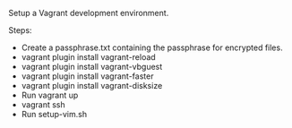 Setup a Vagrant development environment.

Steps:

* Create a passphrase.txt containing the passphrase for encrypted files.
* vagrant plugin install vagrant-reload
* vagrant plugin install vagrant-vbguest
* vagrant plugin install vagrant-faster
* vagrant plugin install vagrant-disksize
* Run vagrant up
* vagrant ssh
* Run setup-vim.sh
